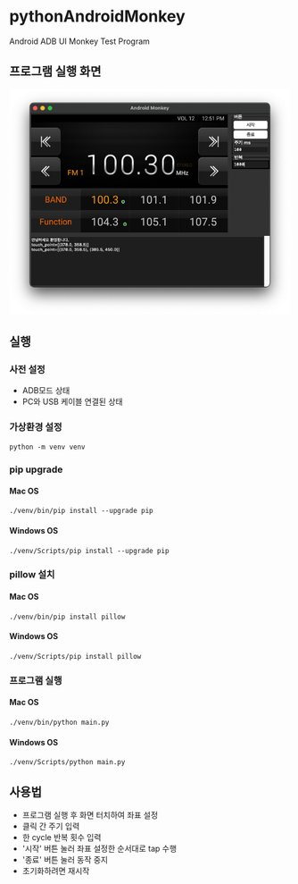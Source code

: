 # pythonAndroidMonkey
Android ADB UI Monkey Test Program

## 프로그램 실행 화면

![img.png](img.png)

## 실행

### 사전 설정

- ADB모드 상태
- PC와 USB 케이블 연결된 상태

### 가상환경 설정

    python -m venv venv

### pip upgrade

#### Mac OS

    ./venv/bin/pip install --upgrade pip

#### Windows OS

    ./venv/Scripts/pip install --upgrade pip

### pillow 설치

#### Mac OS

    ./venv/bin/pip install pillow

#### Windows OS

    ./venv/Scripts/pip install pillow

### 프로그램 실행

#### Mac OS

    ./venv/bin/python main.py

#### Windows OS

    ./venv/Scripts/python main.py

## 사용법

- 프로그램 실행 후 화면 터치하여 좌표 설정
- 클릭 간 주기 입력
- 한 cycle 반복 횟수 입력
- '시작' 버튼 눌러 좌표 설정한 순서대로 tap 수행
- '종료' 버튼 눌러 동작 중지
- 초기화하려면 재시작
